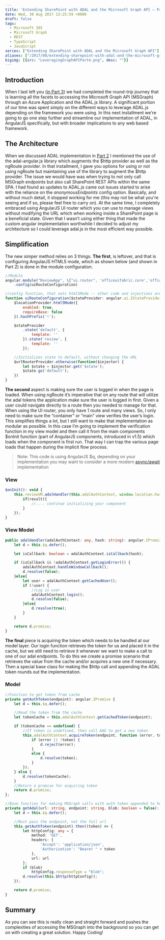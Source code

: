 ```yaml
---
title: 'Extending SharePoint with ADAL and the Microsoft Graph API – Part 4 (The Extension)'
date: Wed, 30 Aug 2017 13:25:59 +0000
draft: false
tags: 
  - Microsoft 365
  - Microsoft Graph
  - REST
  - TypeScript
  - JavaScript
series: ["Extending SharePoint with ADAL and the Microsoft Graph API"]
aliases: ["/2017/08/extending-sharepoint-with-adal-and-the-microsoft-graph-api-part-4-the-extension/"]
bigimg: [{src: "LeveragingGraphAPIPart4.png", desc: ""}]
---
```


## Introduction

When I last left you ([in Part 3](../extending-sharepoint-with-adal-and-the-microsoft-graph-api-part-3)) we had completed the round-trip journey that is learning all the facets to accessing the Microsoft Graph API (MSGraph) through an Azure Application and the ADAL.js library. A significant portion of our time was spent simply on the different ways to leverage ADAL.js depending on the framework you were using. In this next installment we're going to go one step further and streamline our implementation of ADAL, in AngularJS specifically, but with broader implications to any web based framework.

## The Architecture

When we discussed ADAL implementation in [Part 2](../extending-sharepoint-with-adal-and-the-microsoft-graph-api-part-2) I mentioned the use of the adal-angular.js library which augments the $http provider as well as the ngRoute provider. In that installment, I gave you options for using or not using ngRoute but maintaining use of the library to augment the $http provider. The issue we would have was when trying to not only call MSGraph endpoints but also call SharePoint REST APIs within the same SPA. I had found as updates to ADAL.js came out issues started to arise with the reliance on the _anonymousEndpoints_ config option. Basically, and without much detail, it stopped working for me (this may not be what you're seeing and if so, please feel free to carry on). At the same time, I completely embraced using AngularJS UI router which you can use to manage views without modifying the URL which when working inside a SharePoint page is a beneficial state. Given that I wasn’t using either thing that made the custom angular implementation worthwhile I decided to adjust my architecture so I could leverage adal.js in the most efficient way possible.

## Simplification

The new simper method relies on 3 things. **The first**, is leftover, and that is configuring AngularJS HTML5 mode, which as shown below (and shown in Part 2) is done in the module configuration.

```javascript
//Module
angular.module("ReviewApp", \["ui.router", 'officeuifabric.core','officeuifabric.components', "SympLogService", "Message", "ReviewDataService", "ReviewVMService"\])
    .config(uiRouteConfiguration)

//config function, that sets html5Mode -- other code and injections are used to configure the ui.router module
function uiRouteConfiguration($stateProvider: angular.ui.IStateProvider, $urlRouterProvider: angular.ui.IUrlRouterProvider, $locationProvider: angular.ILocationProvider) {
    $locationProvider.html5Mode({
        enabled: true,
        requireBase: false
    }).hashPrefix('!');

    $stateProvider
        .state('default', {
            template: ''
        }).state('review', {
            template: ''
        });

    //Initializes state to default, without changing the URL
    $urlRouterProvider.otherwise(function($injector) {
        let $state = $injector.get('$state');
        $state.go('default');
    })
}

```

**The second** aspect is making sure the user is logged in when the page is loaded. When using ngRoute it’s imperative that on any route that will utilize the adal tokens the application make sure the user is logged in first. Given a user could navigate directly to a route then you needed to manage for that. When using the UI router, you only have 1 route and many views. So, I only need to make sure the “container” or “main” view verifies the user’s login. This simplifies things a lot, but I still want to make that implementation as modular as possible. In this case I’m going to implement the verification function in my view model and then call it from the main components $onInit function (part of AngularJS components, introduced in v1.5) which loads when the component is first run. That way I can trap the various page loads that happen during the implicit flow process.

>Note: This code is using AngularJS $q, depending on your implementation you may want to consider a more modern [async/await](https://blog.mariusschulz.com/2016/12/09/typescript-2-1-async-await-for-es3-es5) implementation

### View

```javascript
$onInit(): void {
    this.reviewVM.adalHandler(this.adalAuthContext, window.location.hash).then((result) => {
        if(result){
            //.... continue initializing your component
        }
    });
}
```

### View Model

```typescript
public adalHandler(adalAuthContext: any, hash: string): angular.IPromise {
    let d = this.$q.defer();

    let isCallback: boolean = adalAuthContext.isCallback(hash);

    if (isCallback && !adalAuthContext.getLoginError()) {
        adalAuthContext.handleWindowCallback();
        d.resolve(false);
    }else{
        let user = adalAuthContext.getCachedUser();
        if (!user) {
            //Log in user
            adalAuthContext.login();
            d.resolve(false);
        }else{
            d.resolve(true);
        }
    }

    return d.promise;
} 
```

**The final** piece is acquiring the token which needs to be handled at our model layer. Our login function retrieves the token for us and placed it in the cache, but we still need to retrieve it whenever we want to make a call to one of our adal endpoints. To do this we create a promise scenario that retrieves the value from the cache and/or acquires a new one if necessary. Then a special base class for making the $http call and appending the ADAL token rounds out the implementation.

### Model

```typescript
//Function to get token from cache
private getAuthToken(endpoint): angular.IPromise {
    let d = this.$q.defer();

    //Read the token from the cache
    let tokenCache = this.adalAuthContext.getCachedToken(endpoint);

    if (tokenCache == undefined) {
        //If token is undefined, then call AAD to get a new token
        this.adalAuthContext.acquireToken(endpoint, function (error, token) {
            if (error || !token) {
                d.reject(error);
            }
            else {
                d.resolve(token);
            }
        });
    } else {
        d.resolve(tokenCache);
    }
    //Return a promise for acquiring token
    return d.promise;
};

//Base function for making MSGraph calls with auth token appended to header
private getAdal(url: string, endpoint: string, blob: boolean = false): angular.IPromise {
    let d = this.$q.defer();

    //Must pass the endpoint, not the full url
    this.getAuthToken(endpoint).then((token) => {
        let httpConfig: any = {
            method: 'GET',
            headers: {
                'Accept': 'application/json',
                'Authorization': "Bearer " + token
            },
            url: url
        };
        if (blob)
            httpConfig.responseType = "blob";
        d.resolve(this.$http(httpConfig));
    });

    return d.promise;
} 
```

## Summary

As you can see this is really clean and straight forward and pushes the complexities of accessing the MSGraph into the background so you can get on with creating a great solution. Happy Coding!
